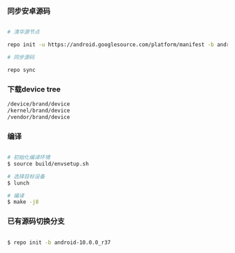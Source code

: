 ### 同步安卓源码 ###

```bash

# 清华源节点

repo init -u https://android.googlesource.com/platform/manifest -b android-10.0.0_r37

# 同步源码

repo sync
```
### 下载device tree ###

```txt
/device/brand/device
/kernel/brand/device
/vendor/brand/device
```

### 编译 ###

```bash

# 初始化编译环境
$ source build/envsetup.sh

# 选择目标设备
$ lunch

# 编译
$ make -j8
```

### 已有源码切换分支 ###

```bash

$ repo init -b android-10.0.0_r37

```
